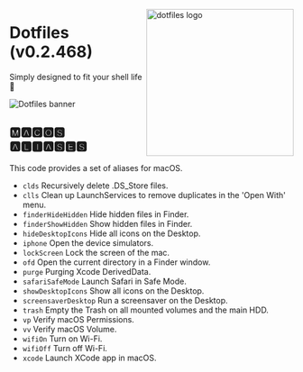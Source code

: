 <!-- markdownlint-disable MD033 MD041 -->

<img src="https://kura.pro/dotfiles/v2/images/logos/dotfiles.svg"
alt="dotfiles logo" width="261" align="right" />

<!-- markdownlint-enable MD033 MD041 -->

# Dotfiles (v0.2.468)

Simply designed to fit your shell life 🐚

![Dotfiles banner][banner]

## 🅼🅰🅲🅾🆂 🅰🅻🅸🅰🆂🅴🆂

This code provides a set of aliases for macOS.

- `clds` Recursively delete .DS_Store files.
- `clls`  Clean up LaunchServices to remove duplicates in the
  'Open With' menu.
- `finderHideHidden` Hide hidden files in Finder.
- `finderShowHidden` Show hidden files in Finder.
- `hideDesktopIcons` Hide all icons on the Desktop.
- `iphone` Open the device simulators.
- `lockScreen` Lock the screen of the mac.
- `ofd` Open the current directory in a Finder window.
- `purge` Purging Xcode DerivedData.
- `safariSafeMode` Launch Safari in Safe Mode.
- `showDesktopIcons` Show all icons on the Desktop.
- `screensaverDesktop` Run a screensaver on the Desktop.
- `trash` Empty the Trash on all mounted volumes and the main HDD.
- `vp` Verify macOS Permissions.
- `vv` Verify macOS Volume.
- `wifiOn` Turn on Wi-Fi.
- `wifiOff` Turn off Wi-Fi.
- `xcode` Launch XCode app in macOS.

[banner]: https://kura.pro/dotfiles/v2/images/titles/title-dotfiles.svg

